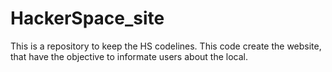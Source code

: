 # HackerSpace_site
This is a repository to keep the HS codelines. This code create the website, that have the objective to informate users about the local. 
